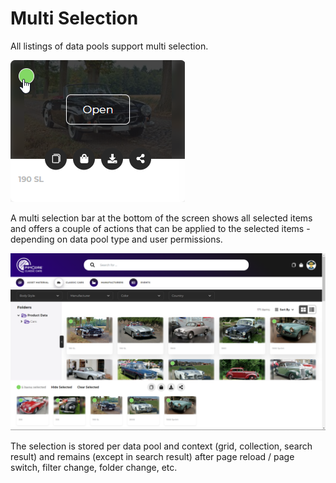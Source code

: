 # Multi Selection

All listings of data pools support multi selection. 

<div class="image-as-lightbox"></div>

![Multi Selection](../../img/user_docs/multi-select.png)

A multi selection bar at the bottom of the screen shows all selected items and offers a couple of actions that can 
be applied to the selected items - depending on data pool type and user permissions. 

<div class="image-as-lightbox"></div>

![Multi Selection Bar](../../img/user_docs/multi-selection.png)

The selection is stored per data pool and context (grid, collection, search result) and remains (except in search result) 
after page reload / page switch, filter change, folder change, etc.  
